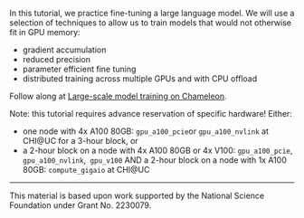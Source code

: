 In this tutorial, we practice fine-tuning a large language model. We will use a selection of techniques to allow us to train models that would not otherwise fit in GPU memory:

* gradient accumulation
* reduced precision
* parameter efficient fine tuning
* distributed training across multiple GPUs and with CPU offload

Follow along at [Large-scale model training on Chameleon](https://teaching-on-testbeds.github.io/llm-chi/).

Note: this tutorial requires advance reservation of specific hardware! Either:

* one node with 4x A100 80GB: `gpu_a100_pcie`or `gpu_a100_nvlink` at CHI@UC for a 3-hour block, or
* a 2-hour block on a node with 4x A100 80GB or 4x V100: `gpu_a100_pcie`, `gpu_a100_nvlink`,` gpu_v100` AND a 2-hour block on a node with 1x A100 80GB: `compute_gigaio` at CHI@UC

---

This material is based upon work supported by the National Science Foundation under Grant No. 2230079.
